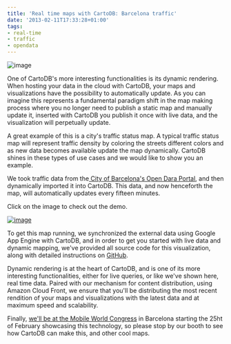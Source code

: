 ```yaml
---
title: 'Real time maps with CartoDB: Barcelona traffic'
date: '2013-02-11T17:33:28+01:00'
tags:
- real-time
- traffic
- opendata
---
```


<img alt="image" src="http://cartodb.s3.amazonaws.com/tumblr/posts/traffic-BCN.png"/>

One of CartoDB's more interesting functionalities is its dynamic rendering. When hosting your data in the cloud with CartoDB, your maps and visualizations have the possibility to automatically update. As you can imagine this represents a fundamental paradigm shift in the map making process where you no longer need to publish a static map and manually update it, inserted with CartoDB you publish it once with live data, and the visualization will perpetually update. 

A great example of this is a city's traffic status map. A typical traffic status map will represent traffic density by coloring the streets different colors and as new data becomes available update the map dynamically. CartoDB shines in these types of use cases and we would like to show you an example. 

We took traffic data from the<a href="http://w20.bcn.cat/opendata/Default.aspx?lang=ANG"> City of Barcelona's Open Dara Portal</a>, and then dynamically imported it into CartoDB. This data, and now henceforth the map, will automatically updates every fifteen minutes. 

Click on the image to check out the demo. 

<a href="http://cartodb.github.com/bcn_traffic_map/"><img alt="image" src="http://cartodb.s3.amazonaws.com/tumblr/posts/traffic-BCN_demo.png"/></a>

To get this map running, we synchronized the external data using Google App Engine with CartoDB, and in order to get you started with live data and dynamic mapping, we've provided all source code for this visualization, along with detailed instructions on <a href="https://github.com/CartoDB/bcn_traffic_map">GitHub</a>.

Dynamic rendering is at the heart of CartoDB, and is one of its more interesting functionalities, either for live queries, or like we've shown here, real time data. Paired with our mechanism for content distribution, using Amazon Cloud Front, we ensure that you'll be distributing the most recent rendition of your maps and visualizations with the latest data and at maximum speed and scalability. 

Finally, <a href="http://blog.cartodb.com/post/42431340118/come-see-us-speak-in-barcelona-and-get-a-free-mwc">we'll be at the Mobile World Congress</a> in Barcelona starting the 25ht of February showcasing this technology, so please stop by our booth to see how CartoDB can make this, and other cool maps. 
